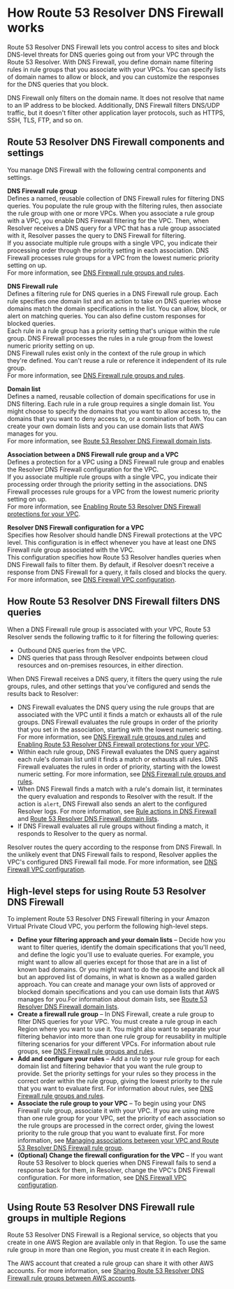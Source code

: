 # How Route 53 Resolver DNS Firewall works<a name="resolver-dns-firewall-overview"></a>

Route 53 Resolver DNS Firewall lets you control access to sites and block DNS\-level threats for DNS queries going out from your VPC through the Route 53 Resolver\. With DNS Firewall, you define domain name filtering rules in rule groups that you associate with your VPCs\. You can specify lists of domain names to allow or block, and you can customize the responses for the DNS queries that you block\. 

DNS Firewall only filters on the domain name\. It does not resolve that name to an IP address to be blocked\. Additionally, DNS Firewall filters DNS/UDP traffic, but it doesn't filter other application layer protocols, such as HTTPS, SSH, TLS, FTP, and so on\.

## Route 53 Resolver DNS Firewall components and settings<a name="resolver-dns-firewall-components"></a>

You manage DNS Firewall with the following central components and settings\.

**DNS Firewall rule group**  
Defines a named, reusable collection of DNS Firewall rules for filtering DNS queries\. You populate the rule group with the filtering rules, then associate the rule group with one or more VPCs\. When you associate a rule group with a VPC, you enable DNS Firewall filtering for the VPC\. Then, when Resolver receives a DNS query for a VPC that has a rule group associated with it, Resolver passes the query to DNS Firewall for filtering\.   
If you associate multiple rule groups with a single VPC, you indicate their processing order through the priority setting in each association\. DNS Firewall processes rule groups for a VPC from the lowest numeric priority setting on up\.   
For more information, see [DNS Firewall rule groups and rules](resolver-dns-firewall-rule-groups.md)\. 

**DNS Firewall rule**  
Defines a filtering rule for DNS queries in a DNS Firewall rule group\. Each rule specifies one domain list and an action to take on DNS queries whose domains match the domain specifications in the list\. You can allow, block, or alert on matching queries\. You can also define custom responses for blocked queries\.   
Each rule in a rule group has a priority setting that's unique within the rule group\. DNS Firewall processes the rules in a rule group from the lowest numeric priority setting on up\.   
DNS Firewall rules exist only in the context of the rule group in which they're defined\. You can't reuse a rule or reference it independent of its rule group\.   
For more information, see [DNS Firewall rule groups and rules](resolver-dns-firewall-rule-groups.md)\. 

**Domain list**  
Defines a named, reusable collection of domain specifications for use in DNS filtering\. Each rule in a rule group requires a single domain list\. You might choose to specify the domains that you want to allow access to, the domains that you want to deny access to, or a combination of both\. You can create your own domain lists and you can use domain lists that AWS manages for you\.  
For more information, see [Route 53 Resolver DNS Firewall domain lists](resolver-dns-firewall-domain-lists.md)\. 

**Association between a DNS Firewall rule group and a VPC**  
Defines a protection for a VPC using a DNS Firewall rule group and enables the Resolver DNS Firewall configuration for the VPC\.   
If you associate multiple rule groups with a single VPC, you indicate their processing order through the priority setting in the associations\. DNS Firewall processes rule groups for a VPC from the lowest numeric priority setting on up\.   
For more information, see [Enabling Route 53 Resolver DNS Firewall protections for your VPC](resolver-dns-firewall-vpc-protections.md)\. 

**Resolver DNS Firewall configuration for a VPC**  
Specifies how Resolver should handle DNS Firewall protections at the VPC level\. This configuration is in effect whenever you have at least one DNS Firewall rule group associated with the VPC\.   
This configuration specifies how Route 53 Resolver handles queries when DNS Firewall fails to filter them\. By default, if Resolver doesn't receive a response from DNS Firewall for a query, it fails closed and blocks the query\.  
For more information, see [DNS Firewall VPC configuration](resolver-dns-firewall-vpc-configuration.md)\.

## How Route 53 Resolver DNS Firewall filters DNS queries<a name="resolver-dns-firewall-behavior"></a>

When a DNS Firewall rule group is associated with your VPC, Route 53 Resolver sends the following traffic to it for filtering the following queries:
+ Outbound DNS queries from the VPC\.
+ DNS queries that pass through Resolver endpoints between cloud resources and on\-premises resources, in either direction\.

When DNS Firewall receives a DNS query, it filters the query using the rule groups, rules, and other settings that you've configured and sends the results back to Resolver: 
+ DNS Firewall evaluates the DNS query using the rule groups that are associated with the VPC until it finds a match or exhausts all of the rule groups\. DNS Firewall evaluates the rule groups in order of the priority that you set in the association, starting with the lowest numeric setting\. For more information, see [DNS Firewall rule groups and rules](resolver-dns-firewall-rule-groups.md) and [Enabling Route 53 Resolver DNS Firewall protections for your VPC](resolver-dns-firewall-vpc-protections.md)\.
+ Within each rule group, DNS Firewall evaluates the DNS query against each rule's domain list until it finds a match or exhausts all rules\. DNS Firewall evaluates the rules in order of priority, starting with the lowest numeric setting\. For more information, see [DNS Firewall rule groups and rules](resolver-dns-firewall-rule-groups.md)\.
+ When DNS Firewall finds a match with a rule's domain list, it terminates the query evaluation and responds to Resolver with the result\. If the action is `alert`, DNS Firewall also sends an alert to the configured Resolver logs\. For more information, see [Rule actions in DNS Firewall](resolver-dns-firewall-rule-actions.md) and [Route 53 Resolver DNS Firewall domain lists](resolver-dns-firewall-domain-lists.md)\.
+ If DNS Firewall evaluates all rule groups without finding a match, it responds to Resolver to the query as normal\. 

Resolver routes the query according to the response from DNS Firewall\. In the unlikely event that DNS Firewall fails to respond, Resolver applies the VPC's configured DNS Firewall fail mode\. For more information, see [DNS Firewall VPC configuration](resolver-dns-firewall-vpc-configuration.md)\.

## High\-level steps for using Route 53 Resolver DNS Firewall<a name="resolver-dns-firewall-high-level-steps"></a>

To implement Route 53 Resolver DNS Firewall filtering in your Amazon Virtual Private Cloud VPC, you perform the following high\-level steps\. 
+ **Define your filtering approach and your domain lists** – Decide how you want to filter queries, identify the domain specifications that you'll need, and define the logic you'll use to evaluate queries\. For example, you might want to allow all queries except for those that are in a list of known bad domains\. Or you might want to do the opposite and block all but an approved list of domains, in what is known as a walled garden approach\. You can create and manage your own lists of approved or blocked domain specifications and you can use domain lists that AWS manages for you\.For information about domain lists, see [Route 53 Resolver DNS Firewall domain lists](resolver-dns-firewall-domain-lists.md)\.
+ **Create a firewall rule group** – In DNS Firewall, create a rule group to filter DNS queries for your VPC\. You must create a rule group in each Region where you want to use it\. You might also want to separate your filtering behavior into more than one rule group for reusability in multiple filtering scenarios for your different VPCs\. For information about rule groups, see [DNS Firewall rule groups and rules](resolver-dns-firewall-rule-groups.md)\. 
+ **Add and configure your rules** – Add a rule to your rule group for each domain list and filtering behavior that you want the rule group to provide\. Set the priority settings for your rules so they process in the correct order within the rule group, giving the lowest priority to the rule that you want to evaluate first\. For information about rules, see [DNS Firewall rule groups and rules](resolver-dns-firewall-rule-groups.md)\. 
+ **Associate the rule group to your VPC** – To begin using your DNS Firewall rule group, associate it with your VPC\. If you are using more than one rule group for your VPC, set the priority of each association so the rule groups are processed in the correct order, giving the lowest priority to the rule group that you want to evaluate first\. For more information, see [Managing associations between your VPC and Route 53 Resolver DNS Firewall rule group](resolver-dns-firewall-vpc-associating-rule-group.md)\.
+ **\(Optional\) Change the firewall configuration for the VPC** – If you want Route 53 Resolver to block queries when DNS Firewall fails to send a response back for them, in Resolver, change the VPC's DNS Firewall configuration\. For more information, see [DNS Firewall VPC configuration](resolver-dns-firewall-vpc-configuration.md)\.

## Using Route 53 Resolver DNS Firewall rule groups in multiple Regions<a name="resolver-dns-firewall-multiple-regions"></a>

Route 53 Resolver DNS Firewall is a Regional service, so objects that you create in one AWS Region are available only in that Region\. To use the same rule group in more than one Region, you must create it in each Region\.

The AWS account that created a rule group can share it with other AWS accounts\. For more information, see [Sharing Route 53 Resolver DNS Firewall rule groups between AWS accounts](resolver-dns-firewall-rule-group-sharing.md)\.